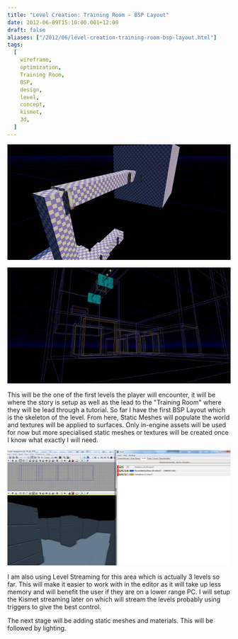 ```yaml
---
title: "Level Creation: Training Room - BSP Layout"
date: 2012-06-09T15:10:00.001+12:00
draft: false
aliases: ["/2012/06/level-creation-training-room-bsp-layout.html"]
tags:
  [
    wireframe,
    optimization,
    Training Room,
    BSP,
    design,
    level,
    concept,
    kismet,
    3d,
  ]
---
```


![](BSP1.jpg)

![](BSP2.jpg)

This will be the one of the first levels the player will encounter, it will be where the story is setup as well as the lead to the "Training Room" where they will be lead through a tutorial. So far I have the first BSP Layout which is the skeleton of the level. From here, Static Meshes will populate the world and textures will be applied to surfaces. Only in-engine assets will be used for now but more specialised static meshes or textures will be created once I know what exactly I will need.

![](LevelStreamingBSP.jpg)

I am also using Level Streaming for this area which is actually 3 levels so far. This will make it easier to work with in the editor as it will take up less memory and will benefit the user if they are on a lower range PC. I will setup the Kismet streaming later on which will stream the levels probably using triggers to give the best control.

The next stage will be adding static meshes and materials. This will be followed by lighting.
